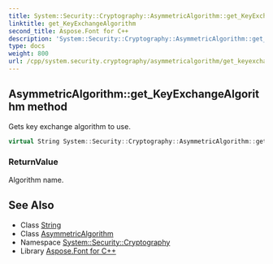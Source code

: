 ```yaml
---
title: System::Security::Cryptography::AsymmetricAlgorithm::get_KeyExchangeAlgorithm method
linktitle: get_KeyExchangeAlgorithm
second_title: Aspose.Font for C++
description: 'System::Security::Cryptography::AsymmetricAlgorithm::get_KeyExchangeAlgorithm method. Gets key exchange algorithm to use in C++.'
type: docs
weight: 800
url: /cpp/system.security.cryptography/asymmetricalgorithm/get_keyexchangealgorithm/
---
```

## AsymmetricAlgorithm::get_KeyExchangeAlgorithm method


Gets key exchange algorithm to use.

```cpp
virtual String System::Security::Cryptography::AsymmetricAlgorithm::get_KeyExchangeAlgorithm()
```


### ReturnValue

Algorithm name.

## See Also

* Class [String](../../../system/string/)
* Class [AsymmetricAlgorithm](../)
* Namespace [System::Security::Cryptography](../../)
* Library [Aspose.Font for C++](../../../)
